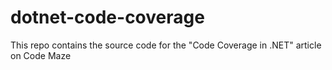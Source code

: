 # dotnet-code-coverage
This repo contains the source code for the "Code Coverage in .NET" article on Code Maze
